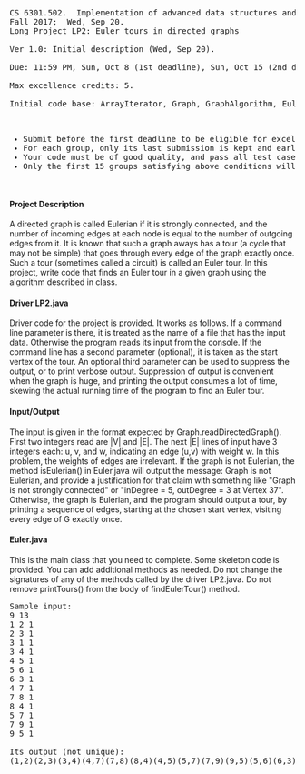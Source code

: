 
<PRE>
CS 6301.502.  Implementation of advanced data structures and algorithms
Fall 2017;  Wed, Sep 20.
Long Project LP2: Euler tours in directed graphs

Ver 1.0: Initial description (Wed, Sep 20).

Due: 11:59 PM, Sun, Oct 8 (1st deadline), Sun, Oct 15 (2nd deadline).

Max excellence credits: 5.

Initial code base: ArrayIterator, Graph, GraphAlgorithm, Euler, LP2, Timer

<UL>
<LI>Submit before the first deadline to be eligible for excellence credit. 
<LI>For each group, only its last submission is kept and earlier submissions are discarded. 
<LI>Your code must be of good quality, and pass all test cases to earn excellence credits.
<LI>Only the first 15 groups satisfying above conditions will be assigned excellence credits.
</UL>
</PRE>

<H4>Project Description</H4>
A directed graph is called Eulerian if it is strongly connected, and the number of incoming edges at each node is equal to the number of outgoing edges from it.  It is known that such a graph aways has a tour (a cycle that may not be simple) that goes through every edge of the graph exactly once.  Such a tour (sometimes called a circuit) is called an Euler tour.  In this project, write code that finds an Euler tour in a given graph using the algorithm described in class.

<H4>Driver LP2.java</H4>
Driver code for the project is provided. It works as follows. If a command line parameter is there, it is treated as the name of a file that has the input data. Otherwise the program reads its input from the console. If the command line has a second parameter (optional), it is taken as the start vertex of the tour.  An optional third parameter can be used to suppress the output, or to print verbose output. Suppression of output is convenient when the graph is huge, and printing the output consumes a lot of time, skewing the actual running time of the program to find an Euler tour.

<H4>Input/Output</H4>
The input is given in the format expected by Graph.readDirectedGraph(). First two integers read are |V| and |E|. The next |E| lines of input have 3 integers each: u, v, and w, indicating an edge (u,v) with weight w. In this problem, the weights of edges are irrelevant. If the graph is not Eulerian, the method isEulerian() in Euler.java will output the message: Graph is not Eulerian, and provide a justification for that claim with something like "Graph is not strongly connected" or "inDegree = 5, outDegree = 3 at Vertex 37". Otherwise, the graph is Eulerian, and the program should output a tour, by printing a sequence of edges, starting at the chosen start vertex, visiting every edge of G exactly once.

<H4>Euler.java</H4>
This is the main class that you need to complete. Some skeleton code is provided. You can add additional methods as needed. Do not change the signatures of any of the methods called by the driver LP2.java. Do not remove printTours() from the body of findEulerTour() method.

<PRE>
Sample input:
9 13
1 2 1
2 3 1
3 1 1
3 4 1
4 5 1
5 6 1
6 3 1
4 7 1
7 8 1
8 4 1
5 7 1
7 9 1
9 5 1

Its output (not unique):
(1,2)(2,3)(3,4)(4,7)(7,8)(8,4)(4,5)(5,7)(7,9)(9,5)(5,6)(6,3)(3,1)
</PRE>
